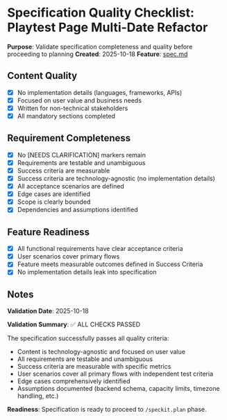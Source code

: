 # Specification Quality Checklist: Playtest Page Multi-Date Refactor

**Purpose**: Validate specification completeness and quality before proceeding to planning
**Created**: 2025-10-18
**Feature**: [spec.md](../spec.md)

## Content Quality

- [x] No implementation details (languages, frameworks, APIs)
- [x] Focused on user value and business needs
- [x] Written for non-technical stakeholders
- [x] All mandatory sections completed

## Requirement Completeness

- [x] No [NEEDS CLARIFICATION] markers remain
- [x] Requirements are testable and unambiguous
- [x] Success criteria are measurable
- [x] Success criteria are technology-agnostic (no implementation details)
- [x] All acceptance scenarios are defined
- [x] Edge cases are identified
- [x] Scope is clearly bounded
- [x] Dependencies and assumptions identified

## Feature Readiness

- [x] All functional requirements have clear acceptance criteria
- [x] User scenarios cover primary flows
- [x] Feature meets measurable outcomes defined in Success Criteria
- [x] No implementation details leak into specification

## Notes

**Validation Date**: 2025-10-18

**Validation Summary**: ✅ ALL CHECKS PASSED

The specification successfully passes all quality criteria:
- Content is technology-agnostic and focused on user value
- All requirements are testable and unambiguous
- Success criteria are measurable with specific metrics
- User scenarios cover all primary flows with independent test criteria
- Edge cases comprehensively identified
- Assumptions documented (backend schema, capacity limits, timezone handling, etc.)

**Readiness**: Specification is ready to proceed to `/speckit.plan` phase.
